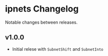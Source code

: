 # ipnets Changelog

Notable changes between releases.

## v1.0.0

* Initial relese with `SubnetShift` and `SubnetInto`
